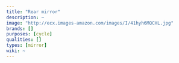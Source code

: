 ```yaml
---
title: "Rear mirror"
description: ~
image: "http://ecx.images-amazon.com/images/I/41hyh6MQCHL.jpg"
brands: []
purposes: [cycle]
qualities: []
types: [mirror]
wiki: ~
---
```

